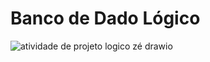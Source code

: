 # Banco de Dado Lógico
![atividade de projeto logico zé drawio](https://github.com/ryanjuni/Banco-de-dado/assets/102491606/8d72a4e6-69a2-476a-9c0c-d5b4305c2709)


